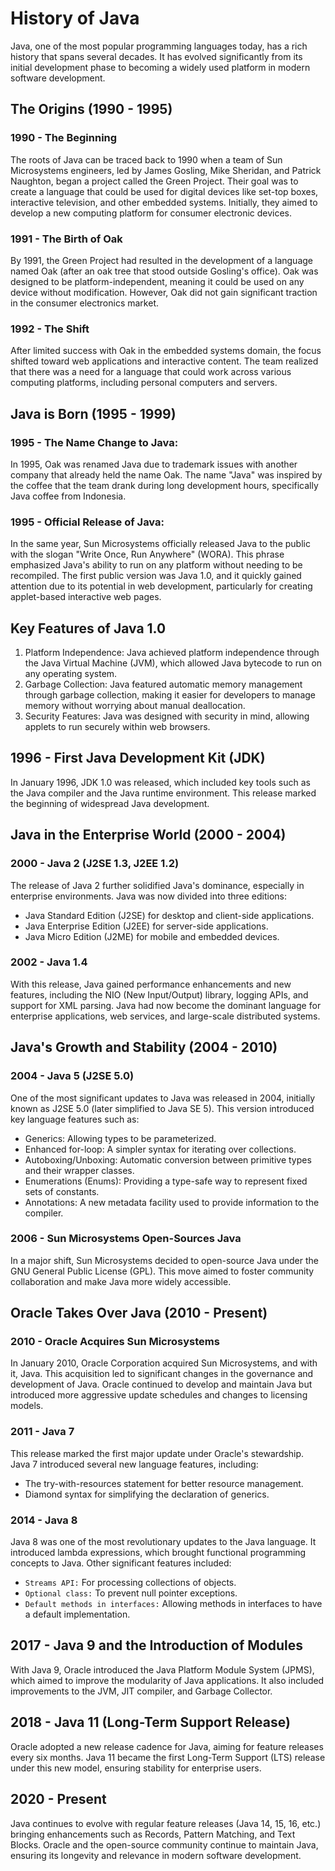 # History of Java
Java, one of the most popular programming languages today, has a rich history that spans several decades. It has evolved significantly from its initial development phase to becoming a widely used platform in modern software development.

## The Origins (1990 - 1995)
### 1990 - The Beginning
The roots of Java can be traced back to 1990 when a team of Sun Microsystems engineers, led by James Gosling, Mike Sheridan, and Patrick Naughton, began a project called the Green Project. Their goal was to create a language that could be used for digital devices like set-top boxes, interactive television, and other embedded systems. Initially, they aimed to develop a new computing platform for consumer electronic devices.

### 1991 - The Birth of Oak
By 1991, the Green Project had resulted in the development of a language named Oak (after an oak tree that stood outside Gosling's office). Oak was designed to be platform-independent, meaning it could be used on any device without modification. However, Oak did not gain significant traction in the consumer electronics market.

### 1992 - The Shift
After limited success with Oak in the embedded systems domain, the focus shifted toward web applications and interactive content. The team realized that there was a need for a language that could work across various computing platforms, including personal computers and servers.

## Java is Born (1995 - 1999)
### 1995 - The Name Change to Java: 
In 1995, Oak was renamed Java due to trademark issues with another company that already held the name Oak. The name "Java" was inspired by the coffee that the team drank during long development hours, specifically Java coffee from Indonesia.

### 1995 - Official Release of Java: 
In the same year, Sun Microsystems officially released Java to the public with the slogan "Write Once, Run Anywhere" (WORA). This phrase emphasized Java's ability to run on any platform without needing to be recompiled. The first public version was Java 1.0, and it quickly gained attention due to its potential in web development, particularly for creating applet-based interactive web pages.

## Key Features of Java 1.0
1. Platform Independence: Java achieved platform independence through the Java Virtual Machine (JVM), which allowed Java bytecode to run on any operating system.
2. Garbage Collection: Java featured automatic memory management through garbage collection, making it easier for developers to manage memory without worrying about manual deallocation.
3. Security Features: Java was designed with security in mind, allowing applets to run securely within web browsers.

## 1996 - First Java Development Kit (JDK)
In January 1996, JDK 1.0 was released, which included key tools such as the Java compiler and the Java runtime environment. This release marked the beginning of widespread Java development.

## Java in the Enterprise World (2000 - 2004)
### 2000 - Java 2 (J2SE 1.3, J2EE 1.2)
The release of Java 2 further solidified Java's dominance, especially in enterprise environments. Java was now divided into three editions:
* Java Standard Edition (J2SE) for desktop and client-side applications.
* Java Enterprise Edition (J2EE) for server-side applications.
* Java Micro Edition (J2ME) for mobile and embedded devices.

### 2002 - Java 1.4
With this release, Java gained performance enhancements and new features, including the NIO (New Input/Output) library, logging APIs, and support for XML parsing. Java had now become the dominant language for enterprise applications, web services, and large-scale distributed systems.

## Java's Growth and Stability (2004 - 2010)
### 2004 - Java 5 (J2SE 5.0)
One of the most significant updates to Java was released in 2004, initially known as J2SE 5.0 (later simplified to Java SE 5). This version introduced key language features such as:
* Generics: Allowing types to be parameterized.
* Enhanced for-loop: A simpler syntax for iterating over collections.
* Autoboxing/Unboxing: Automatic conversion between primitive types and their wrapper classes.
* Enumerations (Enums): Providing a type-safe way to represent fixed sets of constants.
* Annotations: A new metadata facility used to provide information to the compiler.

### 2006 - Sun Microsystems Open-Sources Java
In a major shift, Sun Microsystems decided to open-source Java under the GNU General Public License (GPL). This move aimed to foster community collaboration and make Java more widely accessible.

## Oracle Takes Over Java (2010 - Present)
### 2010 - Oracle Acquires Sun Microsystems
In January 2010, Oracle Corporation acquired Sun Microsystems, and with it, Java. This acquisition led to significant changes in the governance and development of Java. Oracle continued to develop and maintain Java but introduced more aggressive update schedules and changes to licensing models.

### 2011 - Java 7
This release marked the first major update under Oracle's stewardship. Java 7 introduced several new language features, including:
* The try-with-resources statement for better resource management.
* Diamond syntax for simplifying the declaration of generics.

### 2014 - Java 8
Java 8 was one of the most revolutionary updates to the Java language. It introduced lambda expressions, which brought functional programming concepts to Java. Other significant features included:
* ``Streams API:`` For processing collections of objects.
* ``Optional class:`` To prevent null pointer exceptions.
* ``Default methods in interfaces:`` Allowing methods in interfaces to have a default implementation.

## 2017 - Java 9 and the Introduction of Modules
With Java 9, Oracle introduced the Java Platform Module System (JPMS), which aimed to improve the modularity of Java applications. It also included improvements to the JVM, JIT compiler, and Garbage Collector.

## 2018 - Java 11 (Long-Term Support Release)
Oracle adopted a new release cadence for Java, aiming for feature releases every six months. Java 11 became the first Long-Term Support (LTS) release under this new model, ensuring stability for enterprise users.

## 2020 - Present
Java continues to evolve with regular feature releases (Java 14, 15, 16, etc.) bringing enhancements such as Records, Pattern Matching, and Text Blocks. Oracle and the open-source community continue to maintain Java, ensuring its longevity and relevance in modern software development.